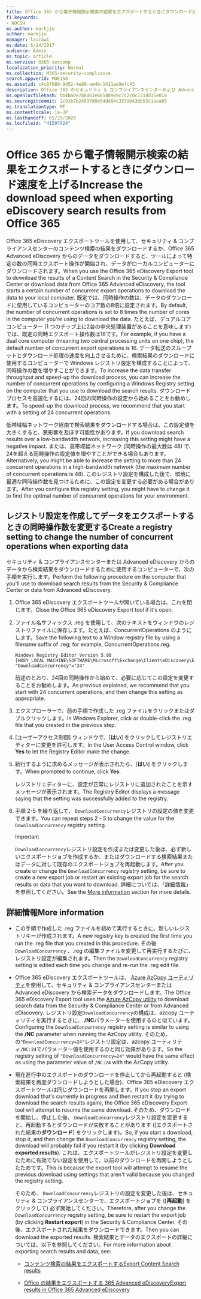 ```yaml
---
title: Office 365 から電子情報開示検索の結果をエクスポートするときにダウンロード速度を上げる
f1.keywords:
- NOCSH
ms.author: markjjo
author: markjjo
manager: laurawi
ms.date: 6/14/2017
audience: Admin
ms.topic: article
ms.service: O365-seccomp
localization_priority: Normal
ms.collection: M365-security-compliance
search.appverid: MOE150
ms.assetid: c4c8f689-9d52-4e80-ae4b-1411ee9efc43
description: Office 365 のセキュリティ & コンプライアンスセンターおよび Advanced eDiscovery から検索結果をダウンロードするとき、データのスループットを向上させるように Windows レジストリを構成する方法について説明します。
ms.openlocfilehash: bb4ba0e788463e68588989c7c2c0c721dd15e018
ms.sourcegitcommit: 1c91b7b24537d0e54d484c3379043db53c1aea65
ms.translationtype: MT
ms.contentlocale: ja-JP
ms.lasthandoff: 01/29/2020
ms.locfileid: "41597924"
---
```

# <a name="increase-the-download-speed-when-exporting-ediscovery-search-results-from-office-365"></a><span data-ttu-id="711d6-103">Office 365 から電子情報開示検索の結果をエクスポートするときにダウンロード速度を上げる</span><span class="sxs-lookup"><span data-stu-id="711d6-103">Increase the download speed when exporting eDiscovery search results from Office 365</span></span>

<span data-ttu-id="711d6-104">Office 365 eDiscovery エクスポートツールを使用して、セキュリティ & コンプライアンスセンターのコンテンツ検索の結果をダウンロードするか、Office 365 Advanced eDiscovery からのデータをダウンロードすると、ツールによって特定の数の同時エクスポート操作が開始され、データがローカルコンピューターにダウンロードされます。</span><span class="sxs-lookup"><span data-stu-id="711d6-104">When you use the Office 365 eDiscovery Export tool to download the results of a Content Search in the Security & Compliance Center or download data from Office 365 Advanced eDiscovery, the tool starts a certain number of concurrent export operations to download the data to your local computer.</span></span> <span data-ttu-id="711d6-105">既定では、同時操作の数は、データのダウンロードに使用しているコンピューターのコア数の8倍に設定されます。</span><span class="sxs-lookup"><span data-stu-id="711d6-105">By default, the number of concurrent operations is set to 8 times the number of cores in the computer you're using to download the data.</span></span> <span data-ttu-id="711d6-106">たとえば、デュアルコアコンピューター (1 つのチップ上に2台の中央処理装置があることを意味します) では、既定の同時エクスポート操作数は16です。</span><span class="sxs-lookup"><span data-stu-id="711d6-106">For example, if you have a dual core computer (meaning two central processing units on one chip), the default number of concurrent export operations is 16.</span></span> <span data-ttu-id="711d6-107">データ転送のスループットとダウンロード処理の速度を向上させるために、検索結果のダウンロードに使用するコンピューターで Windows レジストリ設定を構成することによって、同時操作の数を増やすことができます。</span><span class="sxs-lookup"><span data-stu-id="711d6-107">To increase the data transfer throughput and speed-up the download process, you can increase the number of concurrent operations by configuring a Windows Registry setting on the computer that you use to download the search results.</span></span> <span data-ttu-id="711d6-108">ダウンロードプロセスを高速化するには、24回の同時操作の設定から始めることをお勧めします。</span><span class="sxs-lookup"><span data-stu-id="711d6-108">To speed-up the download process, we recommend that you start with a setting of 24 concurrent operations.</span></span>
  
<span data-ttu-id="711d6-109">低帯域幅ネットワーク経由で検索結果をダウンロードする場合は、この設定値を大きくすると、悪影響を及ぼす可能性があります。</span><span class="sxs-lookup"><span data-stu-id="711d6-109">If you download search results over a low-bandwidth network, increasing this setting might have a negative impact.</span></span> <span data-ttu-id="711d6-110">または、高帯域幅ネットワーク (同時操作の最大数は 48) で、24を超える同時操作の設定値を増やすことができる場合もあります。</span><span class="sxs-lookup"><span data-stu-id="711d6-110">Alternatively, you might be able to increase the setting to more than 24 concurrent operations in a high-bandwidth network (the maximum number of concurrent operations is 48).</span></span> <span data-ttu-id="711d6-111">このレジストリ設定を構成した後で、環境に最適な同時操作数を見つけるために、この設定を変更する必要がある場合があります。</span><span class="sxs-lookup"><span data-stu-id="711d6-111">After you configure this registry setting, you might have to change it to find the optimal number of concurrent operations for your environment.</span></span>
  
## <a name="create-a-registry-setting-to-change-the-number-of-concurrent-operations-when-exporting-data"></a><span data-ttu-id="711d6-112">レジストリ設定を作成してデータをエクスポートするときの同時操作数を変更する</span><span class="sxs-lookup"><span data-stu-id="711d6-112">Create a registry setting to change the number of concurrent operations when exporting data</span></span>

<span data-ttu-id="711d6-113">セキュリティ & コンプライアンスセンターまたは Advanced eDiscovery からのデータから検索結果をダウンロードするために使用するコンピューターで、次の手順を実行します。</span><span class="sxs-lookup"><span data-stu-id="711d6-113">Perform the following procedure on the computer that you'll use to download search results from the Security & Compliance Center or data from Advanced eDiscovery.</span></span>
  
1. <span data-ttu-id="711d6-114">Office 365 eDiscovery エクスポートツールが開いている場合は、これを閉じます。</span><span class="sxs-lookup"><span data-stu-id="711d6-114">Close the Office 365 eDiscovery Export tool if it's open.</span></span> 
    
2. <span data-ttu-id="711d6-115">ファイル名サフィックス .reg を使用して、次のテキストをウィンドウのレジストリファイルに保存します。たとえば、ConcurrentOperations のようにします。</span><span class="sxs-lookup"><span data-stu-id="711d6-115">Save the following text to a Window registry file by using a filename suffix of .reg; for example, ConcurrentOperations.reg.</span></span> 
    
    ```text
    Windows Registry Editor Version 5.00
    [HKEY_LOCAL_MACHINE\SOFTWARE\Microsoft\Exchange\Client\eDiscovery\ExportTool]
    "DownloadConcurrency"="24"
    ```

    <span data-ttu-id="711d6-116">前述のとおり、24回の同時操作から始めて、必要に応じてこの設定を変更することをお勧めします。</span><span class="sxs-lookup"><span data-stu-id="711d6-116">As previous explained, we recommend that you start with 24 concurrent operations, and then change this setting as appropriate.</span></span>
    
3. <span data-ttu-id="711d6-117">エクスプローラーで、前の手順で作成した .reg ファイルをクリックまたはダブルクリックします。</span><span class="sxs-lookup"><span data-stu-id="711d6-117">In Windows Explorer, click or double-click the .reg file that you created in the previous step.</span></span>
    
4. <span data-ttu-id="711d6-118">[ユーザーアクセス制御] ウィンドウで、[**はい**] をクリックしてレジストリエディターに変更を許可します。</span><span class="sxs-lookup"><span data-stu-id="711d6-118">In the User Access Control window, click **Yes** to let the Registry Editor make the change.</span></span> 
    
5. <span data-ttu-id="711d6-119">続行するように求めるメッセージが表示されたら、[**はい**] をクリックします。</span><span class="sxs-lookup"><span data-stu-id="711d6-119">When prompted to continue, click **Yes**.</span></span>
    
    <span data-ttu-id="711d6-120">レジストリエディターに、設定が正常にレジストリに追加されたことを示すメッセージが表示されます。</span><span class="sxs-lookup"><span data-stu-id="711d6-120">The Registry Editor displays a message saying that the setting was successfully added to the registry.</span></span>
    
6. <span data-ttu-id="711d6-121">手順 2-5 を繰り返して、 `DownloadConcurrency`レジストリの設定の値を変更できます。</span><span class="sxs-lookup"><span data-stu-id="711d6-121">You can repeat steps 2 - 5 to change the value for the  `DownloadConcurrency` registry setting.</span></span> 
    
    > [!IMPORTANT]
    > <span data-ttu-id="711d6-122">`DownloadConcurrency`レジストリ設定を作成または変更した後は、必ず新しいエクスポートジョブを作成するか、またはダウンロードする検索結果またはデータに対して既存のエクスポートジョブを再起動します。</span><span class="sxs-lookup"><span data-stu-id="711d6-122">After you create or change the  `DownloadConcurrency` registry setting, be sure to create a new export job or restart an existing export job for the search results or data that you want to download.</span></span> <span data-ttu-id="711d6-123">詳細については、「[詳細情報](#more-information)」を参照してください。</span><span class="sxs-lookup"><span data-stu-id="711d6-123">See the [More information](#more-information) section for more details.</span></span> 
  
## <a name="more-information"></a><span data-ttu-id="711d6-124">詳細情報</span><span class="sxs-lookup"><span data-stu-id="711d6-124">More information</span></span>

- <span data-ttu-id="711d6-125">この手順で作成した .reg ファイルを初めて実行するときに、新しいレジストリキーが作成されます。</span><span class="sxs-lookup"><span data-stu-id="711d6-125">A new registry key is created the first time you run the .reg file that you created in this procedure.</span></span> <span data-ttu-id="711d6-126">その後`DownloadConcurrency` 、.reg の編集ファイルを変更して再実行するたびに、レジストリ設定が編集されます。</span><span class="sxs-lookup"><span data-stu-id="711d6-126">Then the  `DownloadConcurrency` registry setting is edited each time you change and re-run the .reg edit file.</span></span> 
    
- <span data-ttu-id="711d6-127">Office 365 eDiscovery エクスポートツールは、 [Azure AzCopy ユーティリティ](https://go.microsoft.com/fwlink/?linkid=849949)を使用して、セキュリティ & コンプライアンスセンターまたは Advanced eDiscovery から検索データをダウンロードします。</span><span class="sxs-lookup"><span data-stu-id="711d6-127">The Office 365 eDiscovery Export tool uses the [Azure AzCopy utility](https://go.microsoft.com/fwlink/?linkid=849949) to download search data from the Security & Compliance Center or from Advanced eDiscovery.</span></span> <span data-ttu-id="711d6-128">レジストリ設定`DownloadConcurrency`の構成は、azcopy ユーティリティを実行するときに、 **/NC**パラメーターを使用するのと似ています。</span><span class="sxs-lookup"><span data-stu-id="711d6-128">Configuring the  `DownloadConcurrency` registry setting is similar to using the **/NC** parameter when running the AzCopy utility.</span></span> <span data-ttu-id="711d6-129">そのため、の`"DownloadConcurrency=24"`レジストリ設定は、azcopy ユーティリティ`/NC:24`でパラメーター値を使用するのと同じ効果があります。</span><span class="sxs-lookup"><span data-stu-id="711d6-129">So the registry setting of  `"DownloadConcurrency=24"` would have the same effect as using the parameter value of  `/NC:24` with the AzCopy utility.</span></span> 
    
- <span data-ttu-id="711d6-130">現在進行中のエクスポートのダウンロードを停止してから再起動すると (検索結果を再度ダウンロードしようとした場合)、Office 365 eDiscovery エクスポートツールは同じダウンロードを再開します。</span><span class="sxs-lookup"><span data-stu-id="711d6-130">If you stop an export download that's currently in progress and then restart it (by trying to download the search results again), the Office 365 eDiscovery Export tool will attempt to resume the same download.</span></span> <span data-ttu-id="711d6-131">そのため、ダウンロードを開始し、停止した後、 `DownloadConcurrency`レジストリ設定を変更すると、再起動するとダウンロードが失敗することがあります ([エクスポートされた結果の**ダウンロード**] をクリックします)。</span><span class="sxs-lookup"><span data-stu-id="711d6-131">So, if you start a download, stop it, and then change the  `DownloadConcurrency` registry setting, the download will probably fail if you restart it (by clicking **Download exported results**).</span></span> <span data-ttu-id="711d6-132">これは、エクスポートツールがレジストリ設定を変更したために有効でない設定を使用して、以前のダウンロードを再開しようとしたためです。</span><span class="sxs-lookup"><span data-stu-id="711d6-132">This is because the export tool will attempt to resume the previous download using settings that aren't valid because you changed the registry setting.</span></span>
    
    <span data-ttu-id="711d6-133">そのため、 `DownloadConcurrency`レジストリの設定を変更した後は、セキュリティ & コンプライアンスセンターで、エクスポートジョブを ([**再起動**] をクリックして) 必ず開始してください。</span><span class="sxs-lookup"><span data-stu-id="711d6-133">Therefore, after you change the  `DownloadConcurrency` registry setting, be sure to restart the export job (by clicking **Restart export**) in the Security & Compliance Center.</span></span> <span data-ttu-id="711d6-134">その後、エクスポートされた結果をダウンロードできます。</span><span class="sxs-lookup"><span data-stu-id="711d6-134">Then you can download the exported results.</span></span> <span data-ttu-id="711d6-135">検索結果とデータのエクスポートの詳細については、以下を参照してください。</span><span class="sxs-lookup"><span data-stu-id="711d6-135">For more information about exporting search results and data, see:</span></span>
    
  - [<span data-ttu-id="711d6-136">コンテンツ検索の結果をエクスポートする</span><span class="sxs-lookup"><span data-stu-id="711d6-136">Export Content Search results</span></span>](export-search-results.md)
    
  - [<span data-ttu-id="711d6-137">Office の結果をエクスポートする 365 Advanced eDiscovery</span><span class="sxs-lookup"><span data-stu-id="711d6-137">Export results in Office 365 Advanced eDiscovery</span></span>](export-results-in-advanced-ediscovery.md)
    
